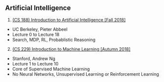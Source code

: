 ## Artificial Intelligence
1. [(CS 188) Introduction to Artificial Intelligence [Fall 2018]](./Introduction_to_AI.md)
  - UC Berkeley, Pieter Abbeel
  - Lecture 0 to Lecture 18
  - Search, MDP, RL, Probablistic Reasoning

 2. [(CS 229) Introduction to Machine Learning [Autumn 2018]](./Introduction_to_Machine_Learning.md)
  - Stanford, Andrew Ng
  - Lecture 1 to Lecture 10
  - Core of Supervised Machine Learning
  - No Neural Networks, Unsupervised Learning or Reinforcement Learning
